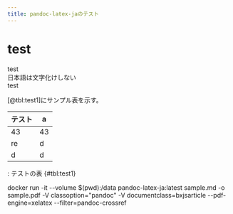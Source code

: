 ```yaml
--- 
title: pandoc-latex-jaのテスト
--- 
```


# test

test  
日本語は文字化けしない  
test  

[@tbl:test1]にサンプル表を示す。

| テスト | a   |
| ------ | --- |
| 43     | 43  |
| re     | d   |
| d      | d   |

: テストの表 {#tbl:test1}

docker run -it --volume $(pwd):/data pandoc-latex-ja:latest sample.md -o sample.pdf -V classoption="pandoc" -V documentclass=bxjsarticle --pdf-engine=xelatex --filter=pandoc-crossref